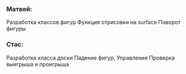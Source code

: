### Матвей:

Разработка классов фигур
Функция отрисовки на surface
Поворот фигуры


### Стас:

Разработка класса доски
Падение фигур, Управление
Проверка выигрыша и проигрыша
